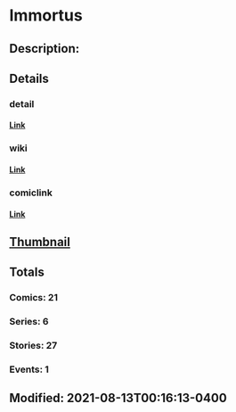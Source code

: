 # Immortus
## Description: 
## Details
### detail
#### [Link](http://marvel.com/comics/characters/1012923/immortus?utm_campaign=apiRef&utm_source=225578a89fc76f3d20fbffda5d17a88d)
### wiki
#### [Link](http://marvel.com/universe/Immortus?utm_campaign=apiRef&utm_source=225578a89fc76f3d20fbffda5d17a88d)
### comiclink
#### [Link](http://marvel.com/comics/characters/1012923/immortus?utm_campaign=apiRef&utm_source=225578a89fc76f3d20fbffda5d17a88d)
## [Thumbnail](http://i.annihil.us/u/prod/marvel/i/mg/1/a0/4ce5aa10cfeb5.jpg)
## Totals
### Comics: 21
### Series: 6
### Stories: 27
### Events: 1
## Modified: 2021-08-13T00:16:13-0400
